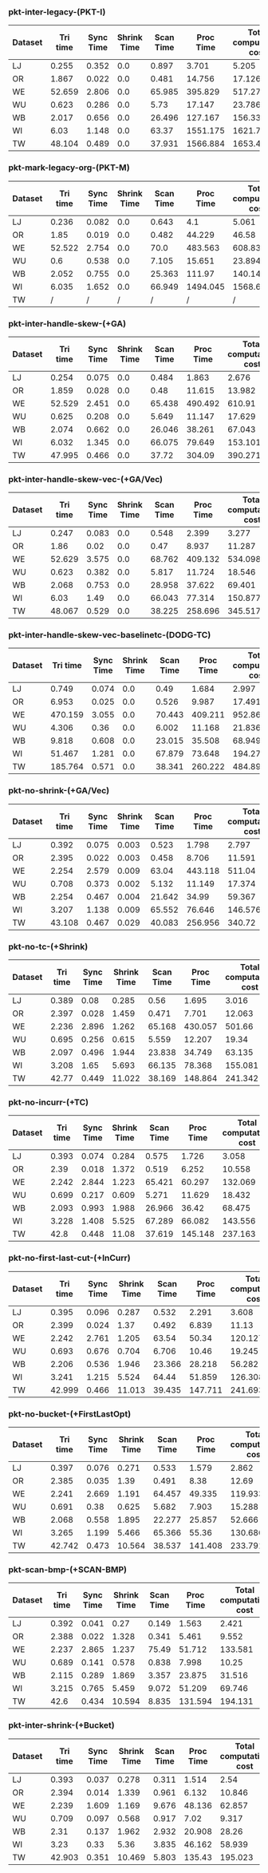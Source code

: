 
### pkt-inter-legacy-(PKT-I)

Dataset | Tri time | Sync Time | Shrink Time | Scan Time | Proc Time | Total computation cost
--- | --- | --- | --- | --- | --- | ---
LJ | 0.255 | 0.352 | 0.0 | 0.897 | 3.701 | 5.205
OR | 1.867 | 0.022 | 0.0 | 0.481 | 14.756 | 17.126
WE | 52.659 | 2.806 | 0.0 | 65.985 | 395.829 | 517.279
WU | 0.623 | 0.286 | 0.0 | 5.73 | 17.147 | 23.786
WB | 2.017 | 0.656 | 0.0 | 26.496 | 127.167 | 156.336
WI | 6.03 | 1.148 | 0.0 | 63.37 | 1551.175 | 1621.723
TW | 48.104 | 0.489 | 0.0 | 37.931 | 1566.884 | 1653.408

### pkt-mark-legacy-org-(PKT-M)

Dataset | Tri time | Sync Time | Shrink Time | Scan Time | Proc Time | Total computation cost
--- | --- | --- | --- | --- | --- | ---
LJ | 0.236 | 0.082 | 0.0 | 0.643 | 4.1 | 5.061
OR | 1.85 | 0.019 | 0.0 | 0.482 | 44.229 | 46.58
WE | 52.522 | 2.754 | 0.0 | 70.0 | 483.563 | 608.839
WU | 0.6 | 0.538 | 0.0 | 7.105 | 15.651 | 23.894
WB | 2.052 | 0.755 | 0.0 | 25.363 | 111.97 | 140.14
WI | 6.035 | 1.652 | 0.0 | 66.949 | 1494.045 | 1568.681
TW | / | / | / | / | / | /

### pkt-inter-handle-skew-(+GA)

Dataset | Tri time | Sync Time | Shrink Time | Scan Time | Proc Time | Total computation cost
--- | --- | --- | --- | --- | --- | ---
LJ | 0.254 | 0.075 | 0.0 | 0.484 | 1.863 | 2.676
OR | 1.859 | 0.028 | 0.0 | 0.48 | 11.615 | 13.982
WE | 52.529 | 2.451 | 0.0 | 65.438 | 490.492 | 610.91
WU | 0.625 | 0.208 | 0.0 | 5.649 | 11.147 | 17.629
WB | 2.074 | 0.662 | 0.0 | 26.046 | 38.261 | 67.043
WI | 6.032 | 1.345 | 0.0 | 66.075 | 79.649 | 153.101
TW | 47.995 | 0.466 | 0.0 | 37.72 | 304.09 | 390.271

### pkt-inter-handle-skew-vec-(+GA/Vec)

Dataset | Tri time | Sync Time | Shrink Time | Scan Time | Proc Time | Total computation cost
--- | --- | --- | --- | --- | --- | ---
LJ | 0.247 | 0.083 | 0.0 | 0.548 | 2.399 | 3.277
OR | 1.86 | 0.02 | 0.0 | 0.47 | 8.937 | 11.287
WE | 52.629 | 3.575 | 0.0 | 68.762 | 409.132 | 534.098
WU | 0.623 | 0.382 | 0.0 | 5.817 | 11.724 | 18.546
WB | 2.068 | 0.753 | 0.0 | 28.958 | 37.622 | 69.401
WI | 6.03 | 1.49 | 0.0 | 66.043 | 77.314 | 150.877
TW | 48.067 | 0.529 | 0.0 | 38.225 | 258.696 | 345.517

### pkt-inter-handle-skew-vec-baselinetc-(DODG-TC)

Dataset | Tri time | Sync Time | Shrink Time | Scan Time | Proc Time | Total computation cost
--- | --- | --- | --- | --- | --- | ---
LJ | 0.749 | 0.074 | 0.0 | 0.49 | 1.684 | 2.997
OR | 6.953 | 0.025 | 0.0 | 0.526 | 9.987 | 17.491
WE | 470.159 | 3.055 | 0.0 | 70.443 | 409.211 | 952.868
WU | 4.306 | 0.36 | 0.0 | 6.002 | 11.168 | 21.836
WB | 9.818 | 0.608 | 0.0 | 23.015 | 35.508 | 68.949
WI | 51.467 | 1.281 | 0.0 | 67.879 | 73.648 | 194.275
TW | 185.764 | 0.571 | 0.0 | 38.341 | 260.222 | 484.898

### pkt-no-shrink-(+GA/Vec)

Dataset | Tri time | Sync Time | Shrink Time | Scan Time | Proc Time | Total computation cost
--- | --- | --- | --- | --- | --- | ---
LJ | 0.392 | 0.075 | 0.003 | 0.523 | 1.798 | 2.797
OR | 2.395 | 0.022 | 0.003 | 0.458 | 8.706 | 11.591
WE | 2.254 | 2.579 | 0.009 | 63.04 | 443.118 | 511.04
WU | 0.708 | 0.373 | 0.002 | 5.132 | 11.149 | 17.374
WB | 2.254 | 0.467 | 0.004 | 21.642 | 34.99 | 59.367
WI | 3.207 | 1.138 | 0.009 | 65.552 | 76.646 | 146.576
TW | 43.108 | 0.467 | 0.029 | 40.083 | 256.956 | 340.72

### pkt-no-tc-(+Shrink)

Dataset | Tri time | Sync Time | Shrink Time | Scan Time | Proc Time | Total computation cost
--- | --- | --- | --- | --- | --- | ---
LJ | 0.389 | 0.08 | 0.285 | 0.56 | 1.695 | 3.016
OR | 2.397 | 0.028 | 1.459 | 0.471 | 7.701 | 12.063
WE | 2.236 | 2.896 | 1.262 | 65.168 | 430.057 | 501.66
WU | 0.695 | 0.256 | 0.615 | 5.559 | 12.207 | 19.34
WB | 2.097 | 0.496 | 1.944 | 23.838 | 34.749 | 63.135
WI | 3.208 | 1.65 | 5.693 | 66.135 | 78.368 | 155.081
TW | 42.77 | 0.449 | 11.022 | 38.169 | 148.864 | 241.342

### pkt-no-incurr-(+TC)

Dataset | Tri time | Sync Time | Shrink Time | Scan Time | Proc Time | Total computation cost
--- | --- | --- | --- | --- | --- | ---
LJ | 0.393 | 0.074 | 0.284 | 0.575 | 1.726 | 3.058
OR | 2.39 | 0.018 | 1.372 | 0.519 | 6.252 | 10.558
WE | 2.242 | 2.844 | 1.223 | 65.421 | 60.297 | 132.069
WU | 0.699 | 0.217 | 0.609 | 5.271 | 11.629 | 18.432
WB | 2.093 | 0.993 | 1.988 | 26.966 | 36.42 | 68.475
WI | 3.228 | 1.408 | 5.525 | 67.289 | 66.082 | 143.556
TW | 42.8 | 0.448 | 11.08 | 37.619 | 145.148 | 237.163

### pkt-no-first-last-cut-(+InCurr)

Dataset | Tri time | Sync Time | Shrink Time | Scan Time | Proc Time | Total computation cost
--- | --- | --- | --- | --- | --- | ---
LJ | 0.395 | 0.096 | 0.287 | 0.532 | 2.291 | 3.608
OR | 2.399 | 0.024 | 1.37 | 0.492 | 6.839 | 11.13
WE | 2.242 | 2.761 | 1.205 | 63.54 | 50.34 | 120.127
WU | 0.693 | 0.676 | 0.704 | 6.706 | 10.46 | 19.245
WB | 2.206 | 0.536 | 1.946 | 23.366 | 28.218 | 56.282
WI | 3.241 | 1.215 | 5.524 | 64.44 | 51.859 | 126.308
TW | 42.999 | 0.466 | 11.013 | 39.435 | 147.711 | 241.693

### pkt-no-bucket-(+FirstLastOpt)

Dataset | Tri time | Sync Time | Shrink Time | Scan Time | Proc Time | Total computation cost
--- | --- | --- | --- | --- | --- | ---
LJ | 0.397 | 0.076 | 0.271 | 0.533 | 1.579 | 2.862
OR | 2.385 | 0.035 | 1.39 | 0.491 | 8.38 | 12.69
WE | 2.241 | 2.669 | 1.191 | 64.457 | 49.335 | 119.933
WU | 0.691 | 0.38 | 0.625 | 5.682 | 7.903 | 15.288
WB | 2.068 | 0.558 | 1.895 | 22.277 | 25.857 | 52.666
WI | 3.265 | 1.199 | 5.466 | 65.366 | 55.36 | 130.686
TW | 42.742 | 0.473 | 10.564 | 38.537 | 141.408 | 233.791

### pkt-scan-bmp-(+SCAN-BMP)

Dataset | Tri time | Sync Time | Shrink Time | Scan Time | Proc Time | Total computation cost
--- | --- | --- | --- | --- | --- | ---
LJ | 0.392 | 0.041 | 0.27 | 0.149 | 1.563 | 2.421
OR | 2.388 | 0.022 | 1.328 | 0.341 | 5.461 | 9.552
WE | 2.237 | 2.865 | 1.237 | 75.49 | 51.712 | 133.581
WU | 0.689 | 0.141 | 0.578 | 0.838 | 7.998 | 10.25
WB | 2.115 | 0.289 | 1.869 | 3.357 | 23.875 | 31.516
WI | 3.215 | 0.765 | 5.459 | 9.072 | 51.209 | 69.746
TW | 42.6 | 0.434 | 10.594 | 8.835 | 131.594 | 194.131

### pkt-inter-shrink-(+Bucket)

Dataset | Tri time | Sync Time | Shrink Time | Scan Time | Proc Time | Total computation cost
--- | --- | --- | --- | --- | --- | ---
LJ | 0.393 | 0.037 | 0.278 | 0.311 | 1.514 | 2.54
OR | 2.394 | 0.014 | 1.339 | 0.961 | 6.132 | 10.846
WE | 2.239 | 1.609 | 1.169 | 9.676 | 48.136 | 62.857
WU | 0.709 | 0.097 | 0.568 | 0.917 | 7.02 | 9.317
WB | 2.31 | 0.137 | 1.962 | 2.932 | 20.908 | 28.26
WI | 3.23 | 0.33 | 5.36 | 3.835 | 46.162 | 58.939
TW | 42.903 | 0.351 | 10.469 | 5.803 | 135.43 | 195.023

